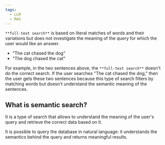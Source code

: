 ```yaml
---
tags:
  - LLM
  - RAG
---
```


`**full-text search**` is based on literal matches of words and their variations but does not investigate the meaning of the query for which the user would like an answer.

- "The cat chased the dog"
- "The dog chased the cat"

For example, in the two sentences above, the `**full-text search**` doesn't do the correct search. If the user searches "The cat chased the dog," then the user gets these two sentences because this type of search filters by matching words but doesn't understand the semantic meaning of the sentences.

## What is semantic search?

It is a type of search that allows to understand the meaning of the user's query and retrieve the correct data based on it.

It is possible to query the database in natural language: it understands the semantics behind the query and returns meaningful results.
